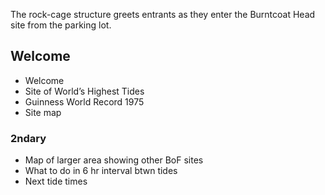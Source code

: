 The rock-cage structure greets entrants as they enter the Burntcoat Head site from the parking lot. 

## Welcome

- Welcome
- Site of World’s Highest Tides
- Guinness World Record 1975
- Site map

### 2ndary

- Map of larger area showing other BoF sites
- What to do in 6 hr interval btwn tides
- Next tide times
